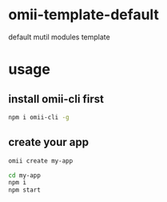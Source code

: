# omii-template-default

default mutil modules template

# usage

## install omii-cli first

```bash
npm i omii-cli -g

```

## create your app

```bash
omii create my-app

cd my-app
npm i
npm start
```

